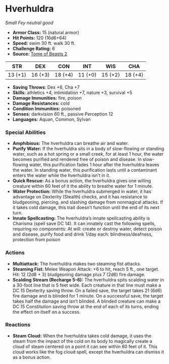 # Hverhuldra

*Small* *Fey* *neutral good*

- **Armor Class:** 15 (natural armor)
- **Hit Points:** 120 (16d6+64)
- **Speed:** swim 30 ft. walk 30 ft.
- **Challenge Rating:** 6
- **Source:** [Tome of Beasts 2](https://koboldpress.com/kpstore/product/tome-of-beasts-2-for-5th-edition/)

| STR | DEX | CON | INT | WIS | CHA |
| --- | --- | --- | --- | --- | --- |
| 13 (+1) | 16 (+3) | 18 (+4) | 11 (+0) | 15 (+2) | 18 (+4) |

- **Saving Throws**: Dex +6, Cha +7
- **Skills:** athletics +4, intimidation +7, nature +3, survival +5
- **Damage Immunities:** fire, poison
- **Damage Resistances:** cold
- **Condition Immunities:** poisoned
- **Senses:** darkvision 60 ft., passive Perception 12
- **Languages:** Aquan, Common, Sylvan
### Special Abilities
- **Amphibious:** The hverhuldra can breathe air and water.
- **Purify Water:** If the hverhuldra sits in a body of slow-flowing or standing water, such as a hot spring or a small creek, for at least 1 hour, the water becomes purified and rendered free of poison and disease. In slow-flowing water, this purification fades 1 hour after the hverhuldra leaves the water. In standing water, this purification lasts until a contaminant enters the water while the hverhuldra isn’t in it.
- **Quick Rescue:** As a bonus action, the hverhuldra gives one willing creature within 60 feet of it the ability to breathe water for 1 minute.
- **Water Protection:** While the hverhuldra submerged in water, it has advantage on Dexterity (Stealth) checks, and it has resistance to bludgeoning, piercing, and slashing damage from nonmagical attacks. If it takes cold damage, this trait doesn’t function until the end of its next turn.
- **Innate Spellcasting:** The hverhuldra’s innate spellcasting ability is Charisma (spell save DC 14). It can innately cast the following spells, requiring no components: At will: create or destroy water, detect poison and disease, purify food and drink 1/day each: blindness/deafness, protection from poison
### Actions
- **Multiattack:** The hverhuldra makes two steaming fist attacks.
- **Steaming Fist:** Melee Weapon Attack: +6 to hit, reach 5 ft., one target. Hit: 12 (2d8 + 3) bludgeoning damage plus 7 (2d6) fire damage.
- **Scalding Stream (Recharge 5-6):** The hverhuldra spits scalding water in a 30-foot line that is 5 feet wide. Each creature in that line must make a DC 15 Dexterity saving throw. On a failed save, the target takes 21 (6d6) fire damage and is blinded for 1 minute. On a successful save, the target takes half the damage and isn’t blinded. A blinded creature can make a DC 15 Constitution saving throw at the end of each of its turns, ending the effect on itself on a success.
### Reactions
- **Steam Cloud:** When the hverhuldra takes cold damage, it uses the steam from the impact of the cold on its body to magically create a cloud of steam centered on a point it can see within 60 feet of it. This cloud works like the fog cloud spell, except the hverhuldra can dismiss it as a bonus action.
